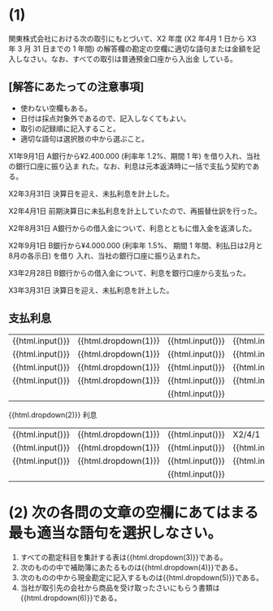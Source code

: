 # (1)

関東株式会社における次の取引にもとづいて、X2 年度 (X2 年4月 1 日から X3 年 3 月 31 日までの 1 年間)
の解答欄の勘定の空欄に適切な語句または金額を記入しなさい。なお、すべての取引は普通預金口座から入出金
している。

## [解答にあたっての注意事項]
* 使わない空欄もある。
* 日付は採点対象外であるので、記入しなくてもよい。
* 取引の記録順に記入すること。
* 適切な語句は選択肢の中から選ぶこと。

X1年9月1日 A銀行から¥2.400.000 (利率年 1.2%、期間 1 年) を借り入れ、当社の銀行口座に振り込ま
れた。なお、利息は元本返済時に一括で支払う契約である。

X2年3月31日 決算日を迎え、未払利息を計上した。

X2年4月1日 前期決算日に未払利息を計上していたので、再振替仕訳を行った。

X2年8月31日 A銀行からの借入金について、利息とともに借入金を返済した。

X2年9月1日 B銀行から¥4.000.000 (利率年 1.5%、 期間 1 年間、利払日は2月と8月の各示日) を借り
入れ、当社の銀行口座に振り込まれた。

X3年2月28日 B銀行からの借入金について、利息を銀行口座から支払った。

X3年3月31日 決算日を迎え、未払利息を計上した。

## 支払利息
|  |  | |  |  |  |
| :--- | :--- | :--- | :--- | :--- | :--- |
| {{html.input()}} | {{html.dropdown(1)}} | {{html.input()}} | {{html.input()}} | {{html.dropdown(1)}} | {{html.input()}} |
| {{html.input()}} | {{html.dropdown(1)}} | {{html.input()}} | {{html.input()}} | {{html.dropdown(1)}} | {{html.input()}} |
| {{html.input()}} | {{html.dropdown(1)}} | {{html.input()}} | {{html.input()}} | {{html.dropdown(1)}} | {{html.input()}} |
| {{html.input()}} | {{html.dropdown(1)}} | {{html.input()}} | {{html.input()}} | {{html.dropdown(1)}} | {{html.input()}} |
|  |  | {{html.input()}} |  |  | {{html.input()}} |

{{html.dropdown(2)}} 利息

|  |  | |  |  |  |
| :--- | :--- | :--- | :--- | :--- | :--- |
| {{html.input()}} | {{html.dropdown(1)}} | {{html.input()}} | X2/4/1 | {{html.dropdown(1)}} | {{html.input()}} |
| {{html.input()}} | {{html.dropdown(1)}} | {{html.input()}} | {{html.input()}} | {{html.dropdown(1)}} | {{html.input()}} |
| {{html.input()}} | {{html.dropdown(1)}} | {{html.input()}} | {{html.input()}} | {{html.dropdown(1)}} | {{html.input()}} |
|  |  | {{html.input()}} |  |  | {{html.input()}} |

# (2) 次の各問の文章の空欄にあてはまる最も適当な語句を選択しなさい。

1. すべての勘定科目を集計する表は{{html.dropdown(3)}}である。
1. 次のものの中で補助簿にあたるものは{{html.dropdown(4)}}である。
1. 次のものの中から現金勘定に記入するものは{{html.dropdown(5)}}である。
1. 当社が取引先の会社から商品を受け取ったさいにもらう書類は{{html.dropdown(6)}}である。
